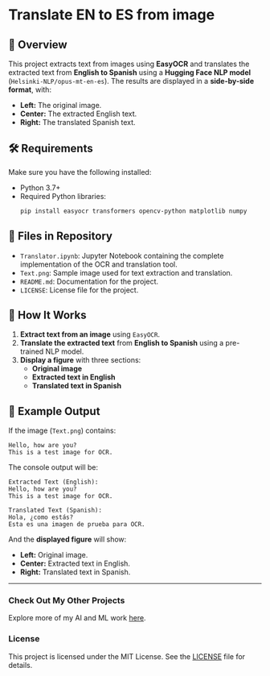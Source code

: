 # Translate EN to ES from image

## 📌 Overview
This project extracts text from images using **EasyOCR** and translates the extracted text from **English to Spanish** using a **Hugging Face NLP model** (`Helsinki-NLP/opus-mt-en-es`). The results are displayed in a **side-by-side format**, with:
- **Left:** The original image.
- **Center:** The extracted English text.
- **Right:** The translated Spanish text.

## 🛠 Requirements
Make sure you have the following installed:
- Python 3.7+
- Required Python libraries:
  ```sh
  pip install easyocr transformers opencv-python matplotlib numpy
  ```

## 📜 Files in Repository
- `Translator.ipynb`: Jupyter Notebook containing the complete implementation of the OCR and translation tool.
- `Text.png`: Sample image used for text extraction and translation.
- `README.md`: Documentation for the project.
- `LICENSE`: License file for the project.

## 🚀 How It Works
1. **Extract text from an image** using `EasyOCR`.
2. **Translate the extracted text** from **English to Spanish** using a pre-trained NLP model.
3. **Display a figure** with three sections:
   - **Original image**
   - **Extracted text in English**
   - **Translated text in Spanish**

## 📌 Example Output
If the image (`Text.png`) contains:
```
Hello, how are you?
This is a test image for OCR.
```
The console output will be:
```
Extracted Text (English):
Hello, how are you?
This is a test image for OCR.

Translated Text (Spanish):
Hola, ¿como estás?
Esta es una imagen de prueba para OCR.
```
And the **displayed figure** will show:
- **Left:** Original image.
- **Center:** Extracted text in English.
- **Right:** Translated text in Spanish.

---

### Check Out My Other Projects
Explore more of my AI and ML work [here](https://github.com/devMuniz02/AI-ML-Code-and-projects/).

### License
This project is licensed under the MIT License. See the [LICENSE](LICENSE) file for details.

